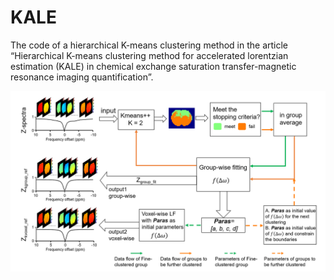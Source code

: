 # KALE
The code of a hierarchical K-means clustering method in the article “Hierarchical K-means clustering method for accelerated lorentzian estimation (KALE) in chemical exchange saturation transfer-magnetic resonance imaging quantification”.

![image](https://github.com/easyCEST/KALE/blob/main/KALE%20flow%20chart.png)
